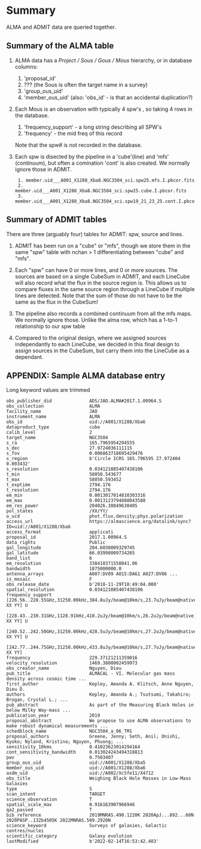 # Summary

ALMA and ADMIT data are queried together.

## Summary of the ALMA table

1. ALMA data has a *Project / Sous / Gous / Mous* hierarchy, or in database columns:
   1. 'proposal_id'
   2.  ???   (the Sous is often the target name in a survey)
   3. 'group_ous_uid'
   4. 'member_ous_uid'  (also:   'obs_id' - is that an accidental duplication?)

2. Each Mous is an observation with typically 4 spw's , so taking 4 rows in the database.
   1. 'frequency_support' - a long string describing all SPW's
   2. 'frequency' - the mid freq of this record

   Note that the spw# is not recorded in the database. 
   

3. Each spw is disected by the pipeline in a 'cube'(line) and 'mfs' (continuum), 
   but often a comination 'cont' is also created. We normally ignore those in ADMIT.


        1. member.uid___A001_X1288_Xba8.NGC3504_sci.spw25.mfs.I.pbcor.fits
        2. member.uid___A001_X1288_Xba8.NGC3504_sci.spw25.cube.I.pbcor.fits
        3. member.uid___A001_X1288_Xba8.NGC3504_sci.spw19_21_23_25.cont.I.pbcor.fits
		
		
## Summary of ADMIT tables		

There are three (arguably four) tables for ADMIT:   spw, source and lines.

1. ADMIT has been run on a "cube" or "mfs", though we store them in the same
   "spw" table with nchan > 1 differentiating between "cube" and "mfs".
   
2. Each "spw" can have 0 or more lines, and 0 or more sources. The sources
   are based on a single CubeSum in ADMIT, and each LineCube will also record
   what the flux in the source region is. This allows us to compare
   fluxes in the same source region through a LineCube if multiple lines
   are detected. Note that the sum of those do not have to be the same as
   the flux in the CubeSum!
   
3. The pipeline also records a combined continuum from all the mfs maps. We
   normally ignore those. Unlike the alma row, which has a 1-to-1 relationship
   to our spw table
   
4. Compared to the original design, where we assigned sources independantly to
   each LineCube, we decided in this final design to assign sources in the CubeSum,
   but carry them into the LineCube as a dependant.

## APPENDIX:  Sample ALMA database entry
<div style="page-break-after: always;"></div>

Long keyword values are trimmed
 
    obs_publisher_did              ADS/JAO.ALMA#2017.1.00964.S
    obs_collection                 ALMA
    facility_name                  JAO                                     
    instrument_name                ALMA                                    
    obs_id                         uid://A001/X1288/Xba6                   
    dataproduct_type               cube                                    
    calib_level                    2                                       
    target_name                    NGC3504                                 
    s_ra                           165.7965954294555                       
    s_dec                          27.9724036111115                        
    s_fov                          0.006863718695429476                    
    s_region                       b'Circle ICRS 165.796595 27.972404 0.003432'
    s_resolution                   0.034121085407438106                    
    t_min                          58050.543677                            
    t_max                          58050.593452                            
    t_exptime                      2794.176                                
    t_resolution                   2794.176                                
    em_min                         0.0013017014810303316                   
    em_max                         0.0013123794888043588                   
    em_res_power                   204026.38849630405                      
    pol_states                     /XX/YY/                                 
    o_ucd                          phot.flux.density;phys.polarization
    access_url                     https://almascience.org/datalink/sync?ID=uid://A001/X1288/Xba6
    access_format                  applicati                               
    proposal_id                    2017.1.00964.S                          
    data_rights                    Public                                  
    gal_longitude                  204.6030009329745                       
    gal_latitude                   66.03998009734265                       
    band_list                      6                                       
    em_resolution                  338410371550841.06                      
    bandwidth                      1875000000.0                            
    antenna_arrays                 A007:DV09 A015:DA61 A027:DV06 ...
    is_mosaic                      F                                       
    obs_release_date               b'2018-11-29T18:49:04.000'              
    spatial_resolution             0.034121085407438106                    
    frequency_support              [226.56..228.55GHz,31250.00kHz,384.8uJy/beam@10km/s,23.7uJy/beam@native, XX YY] U 
	                               [228.43..230.31GHz,1128.91kHz,410.2uJy/beam@10km/s,26.2uJy/beam@native, XX YY] U 
								   [240.52..242.50GHz,31250.00kHz,428.5uJy/beam@10km/s,27.2uJy/beam@native, XX YY] U 
								   [242.77..244.75GHz,31250.00kHz,433.8uJy/beam@10km/s,27.7uJy/beam@native, XX YY]
    frequency                      229.37121211359016                      
    velocity_resolution            1469.3808002459973                      
    obs_creator_name               Nguyen, Dieu                            
    pub_title                      ALMACAL - VI. Molecular gas mass density across cosmic time ...
    first_author                   Kepley, Amanda A. Klitsch, Anne Nguyen, Dieu D.
    authors                        Kepley, Amanda A.; Tsutsumi, Takahiro; Brogan, Crystal L.; ...
    pub_abstract                   As part of the Measuring Black Holes in below Milky Way-mass ...
    publication_year               2019                                    
    proposal_abstract              We propose to use ALMA observations to make robust dynamical measurements ...
    schedblock_name                NGC3504_a_06_TM1                        
    proposal_authors               Greene, Jenny; Seth, Anil; Onishi, Kyoko; Nyland, Kristina; Nguyen, Phuong; ...
    sensitivity_10kms              0.41023623014294164                     
    cont_sensitivity_bandwidth     0.013024243494318813                    
    pwv                            0.7503407                               
    group_ous_uid                  uid://A001/X1288/Xba5                   
    member_ous_uid                 uid://A001/X1288/Xba6                   
    asdm_uid                       uid://A002/Xc5fe11/X4712                
    obs_title                      Weighing Black Hole Masses in Low-Mass Galaxies
    type                           S                                       
    scan_intent                    TARGET                                  
    science_observation            T                                       
    spatial_scale_max              0.916163907966946                       
    qa2_passed                     T                                       
    bib_reference                  2019MNRAS.490.1220K 2020ApJ...892...68N 2020PASP..132b4505K 2022MNRAS.509.2920N
    science_keyword                Surveys of galaxies, Galactic centres/nuclei
    scientific_category            Galaxy evolution                        
    lastModified                   b'2022-02-14T16:53:42.403'              

